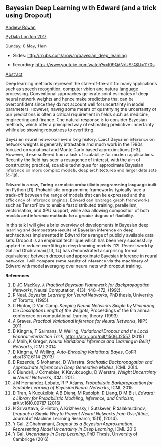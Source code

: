 ## Bayesian Deep Learning with Edward (and a trick using Dropout)

[Andrew Rowan](https://twitter.com/arowan_ml)

[PyData London 2017](https://pydata.org/london2017/)

Sunday, 8 May, 11am

* Slides: <http://rpubs.com/arowan/bayesian_deep_learning>

* Recording: <https://www.youtube.com/watch?v=I09QVNrUS3Q&t=1170s>

[Abstract](<https://pydata.org/london2017/schedule/presentation/33/>)

Deep learning methods represent the state-of-the-art for many applications such as speech recognition, computer vision and natural language processing.  Conventional approaches generate point estimates of deep neural network weights and hence make predictions that can be overconfident since they do not account well for uncertainty in model parameters.  However, having some means of quantifying the uncertainty of our predictions is often a critical requirement in fields such as medicine, engineering and finance.  One natural response is to consider Bayesian methods, which offer a principled way of estimating predictive uncertainty while also showing robustness to overfitting.  

Bayesian neural networks have a long history.  Exact Bayesian inference on network weights is generally intractable and much work in the 1990s focused on variational and Monte Carlo based approximations [1-3].  However, these suffered from a lack of scalability for modern applications.  Recently the field has seen a resurgence of interest, with the aim of constructing practical, scalable techniques for approximate Bayesian inference on more complex models, deep architectures and larger data sets [4-10].

Edward is a new, Turing-complete probabilistic programming language built on Python [11].  Probabilistic programming frameworks typically face a trade-off between the range of models that can be expressed and the efficiency of inference engines.  Edward can leverage graph frameworks such as TensorFlow to enable fast distributed training, parallelism, vectorisation, and GPU support, while also allowing composition of both models and inference methods for a greater degree of flexibility. 

In this talk I will give a brief overview of developments in Bayesian deep learning and demonstrate results of Bayesian inference on deep architectures implemented in Edward for a range of publicly available data sets.  Dropout is an empirical technique which has been very successfully applied to reduce overfitting in deep learning models [12].  Recent work by Gal and Ghahramani [13, 14] has demonstrated a surprising formal equivalence between dropout and approximate Bayesian inference in neural networks.  I will compare some results of inference via the machinery of Edward with model averaging over neural nets with dropout training. 

**References**

1.	D JC MacKay. *A Practical Bayesian Framework for Backpropagation Networks*, Neural Computation, 4(3): 448–472, (1992). 
2.	R Neal. *Bayesian Learning for Neural Networks*, PhD thesis, University of Toronto, (1995). 
3.	G Hinton, D Van Camp. *Keeping Neural Networks Simple by Minimizing the Description Length of the Weights*, Proceedings of the 6th annual conference on computational learning theory, (1993). 
4.	A Graves. *Practical Variational Inference for Neural Networks*, NIPS 2011. 
5.	D Kingma, T Salimans, M Welling, *Variational Dropout and the Local Reparameterization Trick*, https://arxiv.org/pdf/1506.02557 (2015) 
6.	A Mnih, K Gregor, *Neural Variational Inference and Learning in Belief Networks*, ICML 2014 
7.	D Kingma, M Welling, *Auto-Encoding Variational Bayes*, CoRR abs/1312.6114 (2013) 
8.	D Rezende, S Mohamed, D Wierstra. *Stochastic Backpropagation and Approximate Inference in Deep Generative Models*, ICML 2014. 
9.	C Blundell, J Cornebise, K Kavukcuoglu, D Wierstra, *Weight Uncertainty in Neural Networks*, ICML 2015. 
10.	J M Hernandez-Lobato, R P Adams, *Probabilistic Backpropagation for Scalable Learning of Bayesian Neural Networks*, ICML 2015
11.	D Tran, A Kucukelbir, A B Dieng, M Rudolph, D Liang, D M Blei, *Edward: a Library for Probabilistic Modeling, Inference, and Criticism*, arXiv:1610.09787 (2016) 
12.	N Srivastava, G Hinton, A Krizhevsky, I Sutskever, R Salakhutdinov, *Dropout: a Simple Way to Prevent Neural Networks from Overfitting*, Journal of Machine Learning Research, 15(1), (2014). 
13.	Y Gal, Z Ghahramani, *Dropout as a Bayesian Approximation: Representing Model Uncertainty in Deep Learning*, ICML 2016
14. Y Gal, *Uncertainty in Deep Learning*, PhD Thesis, University of Cambridge (2016)
